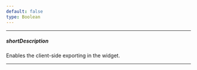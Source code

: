```yaml
---
default: false
type: Boolean
---
```

---
##### shortDescription
Enables the client-side exporting in the widget.

---
